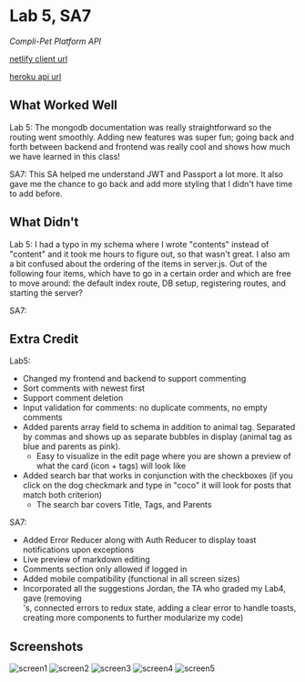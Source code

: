 # Lab 5, SA7

*Compli-Pet Platform API*

[netlify client url](https://snowxposts.netlify.app/)

[heroku api url](https://compli-pet-platform-server.herokuapp.com/)

## What Worked Well
Lab 5: The mongodb documentation was really straightforward so the routing went smoothly. Adding new features was super fun; going back and forth between backend and frontend was really cool and shows how much we have learned in this class!

SA7: This SA helped me understand JWT and Passport a lot more. It also gave me the chance to go back and add more styling that I didn't have time to add before. 

## What Didn't
Lab 5: I had a typo in my schema where I wrote "contents" instead of "content" and it took me hours to figure out, so that wasn't great. I also am a bit confused about the ordering of the items in server.js. Out of the following four items, which have to go in a certain order and which are free to move around: the default index route, DB setup, registering routes, and starting the server? 

SA7: 

## Extra Credit
Lab5:
- Changed my frontend and backend to support commenting
- Sort comments with newest first
- Support comment deletion
- Input validation for comments: no duplicate comments, no empty comments
- Added parents array field to schema in addition to animal tag. Separated by commas and shows up as separate bubbles in display (animal tag as blue and parents as pink).
  - Easy to visualize in the edit page where you are shown a preview of what the card (icon + tags) will look like
- Added search bar that works in conjunction with the checkboxes (if you click on the dog checkmark and type in "coco" it will look for posts that match both criterion)
  - The search bar covers Title, Tags, and Parents

SA7:
- Added Error Reducer along with Auth Reducer to display toast notifications upon exceptions
- Live preview of markdown editing
- Comments section only allowed if logged in
- Added mobile compatibility (functional in all screen sizes)
- Incorporated all the suggestions Jordan, the TA who graded my Lab4, gave (removing <br/>'s, connected errors to redux state, adding a clear error to handle toasts, creating more components to further modularize my code)

## Screenshots
![screen1](https://user-images.githubusercontent.com/38738497/118359051-97472c80-b54f-11eb-8453-ba2b7d353d8f.PNG)
![screen2](https://user-images.githubusercontent.com/38738497/118359052-97dfc300-b54f-11eb-9692-27336ddbaab9.PNG)
![screen3](https://user-images.githubusercontent.com/38738497/118359053-97dfc300-b54f-11eb-918e-ed08ee73e3dc.PNG)
![screen4](https://user-images.githubusercontent.com/38738497/118359054-97dfc300-b54f-11eb-8cb3-a3880145771d.PNG)
![screen5](https://user-images.githubusercontent.com/38738497/118359050-97472c80-b54f-11eb-9fcf-8ef14dc99c49.PNG)
